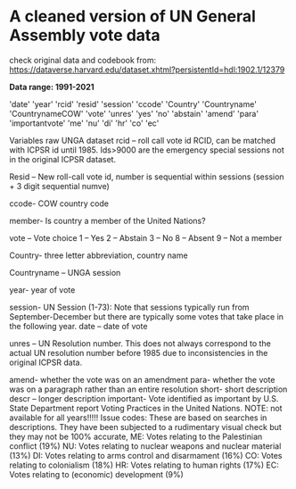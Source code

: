 # A cleaned version of UN General Assembly vote data

check original data and codebook from:
    https://dataverse.harvard.edu/dataset.xhtml?persistentId=hdl:1902.1/12379

**Data range: 1991-2021**

'date' 'year' 'rcid' 'resid' 'session' 'ccode' 'Country' 'Countryname'
 'CountrynameCOW' 'vote' 'unres' 'yes' 'no' 'abstain' 'amend' 'para'
 'importantvote' 'me' 'nu' 'di' 'hr' 'co' 'ec'


Variables raw UNGA dataset
rcid – roll call vote id RCID, can be matched with ICPSR id until 1985. Ids>9000 are the emergency special sessions not in the original ICPSR dataset. 

Resid – New roll-call vote id, number is sequential within sessions (session + 3 digit sequential numve)
 
ccode- COW country code

member- Is country a member of the United Nations?

vote – Vote choice
1 – Yes
2 – Abstain
3 – No
8 – Absent
9 – Not a member

Country- three letter abbreviation, country name

Countryname – UNGA session 

year- year of vote

session- UN Session (1-73): Note that sessions typically run from September-December but there are typically some votes that take place in the following year. 
date – date of vote

unres – UN Resolution number. This does not always correspond to the actual UN resolution number before 1985 due to inconsistencies in the original ICPSR data.

amend-  whether the vote was on an amendment 
para- whether the vote was on a paragraph rather than an entire resolution 
short- short description
descr – longer description
important- Vote identified as important by U.S. State Department report Voting Practices in the United Nations. NOTE: not available for all years!!!!!
Issue codes: These are based on searches in descriptions. They have been subjected to a rudimentary visual check but they may not be 100% accurate,
ME: Votes relating to the Palestinian conflict (19%)
NU: Votes relating to nuclear weapons and nuclear material (13%)
DI: Votes relating to arms control and disarmament (16%)
CO: Votes relating to colonialism (18%)
HR: Votes relating to human rights (17%)
EC: Votes relating to (economic) development (9%)

